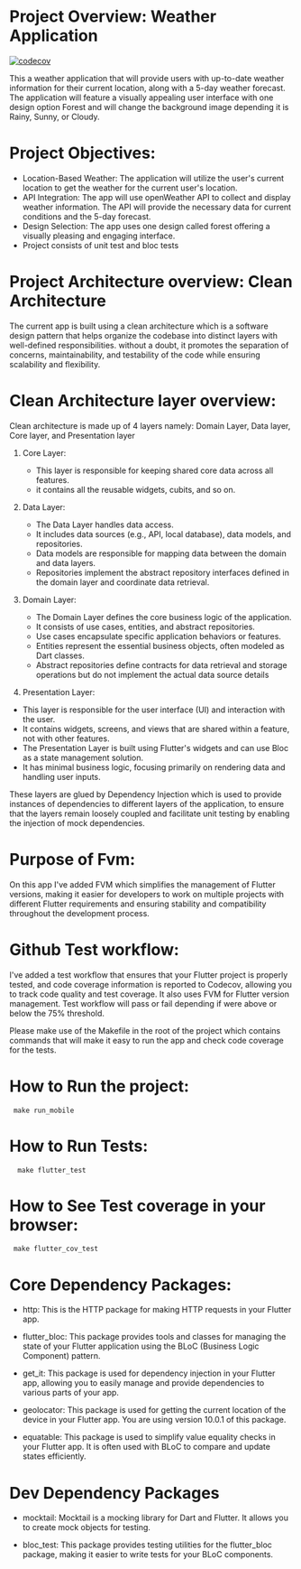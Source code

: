 
# Project Overview: Weather Application

[![codecov](https://codecov.io/gh/MrBooi/flutter_technical_test/main/develop/graph/badge.svg?token=S7FSV6FZ58)](https://codecov.io/gh/MrBooi/flutter_technical_test)

This a weather application that will provide users with up-to-date weather information for their current location, along with a 5-day weather forecast. The application will feature a visually appealing user interface with one design option Forest and will change the background image depending it is Rainy, Sunny, or Cloudy.

# Project Objectives:

 - Location-Based Weather: The application will utilize the user's current location to get the weather for the current user's location.
 - API Integration: The app will use openWeather API to collect and display weather information. The API will provide the necessary data for current conditions and the 5-day forecast.
 - Design Selection: The app uses one design called forest offering a visually pleasing and engaging interface.
 - Project consists of unit test and bloc tests
  

# Project Architecture overview: Clean Architecture

The current app is built using a clean architecture which is a software design pattern that helps organize the codebase into distinct layers with well-defined responsibilities. without a doubt, it promotes the separation of concerns, maintainability, and testability of the code while ensuring scalability and flexibility.

# Clean Architecture layer overview:

Clean architecture is made up of 4 layers namely: Domain Layer, Data layer, Core layer, and Presentation layer

1. Core Layer:
   - This layer is responsible for keeping shared core data across all features.
   - it contains all the reusable widgets, cubits, and so on.

2. Data Layer:
    - The Data Layer handles data access.
    - It includes data sources (e.g., API, local database), data models, and repositories.
    - Data models are responsible for mapping data between the domain and data layers.
    - Repositories implement the abstract repository interfaces defined in the domain layer and coordinate data retrieval.

3. Domain Layer: 
    - The Domain Layer defines the core business logic of the application.
    - It consists of use cases, entities, and abstract repositories.
    - Use cases encapsulate specific application behaviors or features.
    - Entities represent the essential business objects, often modeled as Dart classes.
    - Abstract repositories define contracts for data retrieval and storage operations but do not implement the actual data  source details
  
4.  Presentation Layer:
   - This layer is responsible for the user interface (UI) and interaction with the user.
   - It contains widgets, screens, and views that are shared within a feature, not with other features.
   - The Presentation Layer is built using Flutter's widgets and can use Bloc as a state management solution.
   - It has minimal business logic, focusing primarily on rendering data and handling user inputs.
    

These layers are glued by Dependency Injection which is used to provide instances of dependencies to different layers of the application, to ensure that the layers remain loosely coupled and facilitate unit testing by enabling the injection of mock dependencies.

# Purpose of Fvm:

On this app I've added FVM  which simplifies the management of Flutter versions, making it easier for developers to work on multiple projects with different Flutter requirements and ensuring stability and compatibility throughout the development process.

# Github Test workflow:

I've added a test workflow that ensures that your Flutter project is properly tested, and code coverage information is reported to Codecov, allowing you to track code quality and test coverage. It also uses FVM for Flutter version management. Test workflow will pass or fail depending if were above or below the 75% threshold.


Please make use of the Makefile in the root of the project which contains commands that will make it easy to run the app and check code coverage for the tests.

# How to Run the project:

```
 make run_mobile
```

# How to Run Tests:

```
  make flutter_test
```
# How to See Test coverage in your browser:

```                                      
 make flutter_cov_test
```

# Core Dependency Packages:

- http: This is the HTTP package for making HTTP requests in your Flutter app.

- flutter_bloc: This package provides tools and classes for managing the state of your Flutter application using the BLoC (Business Logic Component) pattern.

- get_it: This package is used for dependency injection in your Flutter app, allowing you to easily manage and provide dependencies to various parts of your app.

- geolocator: This package is used for getting the current location of the device in your Flutter app. You are using version 10.0.1 of this package.

- equatable: This package is used to simplify value equality checks in your Flutter app. It is often used with BLoC to compare and update states efficiently.

# Dev Dependency Packages
- mocktail: Mocktail is a mocking library for Dart and Flutter. It allows you to create mock objects for testing.

- bloc_test: This package provides testing utilities for the flutter_bloc package, making it easier to write tests for your BLoC components.



